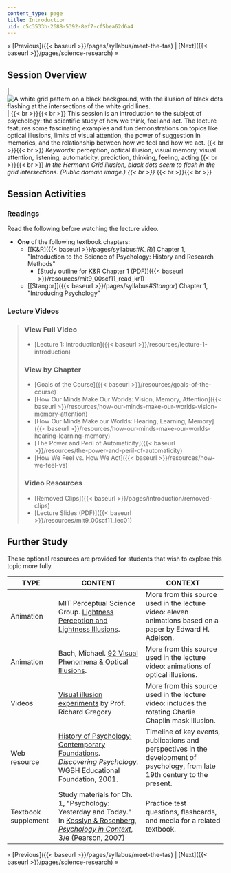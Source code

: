 ```yaml
---
content_type: page
title: Introduction
uid: c5c3533b-2688-5392-8ef7-cf5bea62d6a4
---
```


« [Previous]({{< baseurl >}}/pages/syllabus/meet-the-tas) | [Next]({{< baseurl >}}/pages/science-research) »

Session Overview
----------------

| ![A white grid pattern on a black background, with the illusion of black dots flashing at the intersections of the white grid lines.](BASEURL_PLACEHOLDER/resources/lec01_chp) |  {{< br >}}{{< br >}} This session is an introduction to the subject of psychology: the scientific study of how we think, feel and act. The lecture features some fascinating examples and fun demonstrations on topics like optical illusions, limits of visual attention, the power of suggestion in memories, and the relationship between how we feel and how we act. {{< br >}}{{< br >}} _Keywords:_ perception, optical illusion, visual memory, visual attention, listening, automaticity, prediction, thinking, feeling, acting {{< br >}}{{< br >}} _In the Hermann Grid illusion, black dots seem to flash in the grid intersections. (Public domain image.)  {{< br >}}_ {{< br >}}{{< br >}}  

Session Activities
------------------

### Readings

Read the following before watching the lecture video.

*   **One** of the following textbook chapters:
    *   \[[K&R]({{< baseurl >}}/pages/syllabus#_K_R_)\] Chapter 1, "Introduction to the Science of Psychology: History and Research Methods"
        *   [Study outline for K&R Chapter 1 (PDF)]({{< baseurl >}}/resources/mit9_00scf11_read_kr1)
    *   [\[Stangor\]]({{< baseurl >}}/pages/syllabus#_Stangor_) Chapter 1, "Introducing Psychology"

### Lecture Videos

> ### View Full Video
> 
> *   [Lecture 1: Introduction]({{< baseurl >}}/resources/lecture-1-introduction)
> 
> ### View by Chapter
> 
> *   [Goals of the Course]({{< baseurl >}}/resources/goals-of-the-course)
> *   [How Our Minds Make Our Worlds: Vision, Memory, Attention]({{< baseurl >}}/resources/how-our-minds-make-our-worlds-vision-memory-attention)
> *   [How Our Minds Make our Worlds: Hearing, Learning, Memory]({{< baseurl >}}/resources/how-our-minds-make-our-worlds-hearing-learning-memory)
> *   [The Power and Peril of Automaticity]({{< baseurl >}}/resources/the-power-and-peril-of-automaticity)
> *   [How We Feel vs. How We Act]({{< baseurl >}}/resources/how-we-feel-vs)
> 
> ### Video Resources
> 
> *   [Removed Clips]({{< baseurl >}}/pages/introduction/removed-clips)
> *   [Lecture Slides (PDF)]({{< baseurl >}}/resources/mit9_00scf11_lec01)

Further Study
-------------

These optional resources are provided for students that wish to explore this topic more fully.

| TYPE | CONTENT | CONTEXT |
| --- | --- | --- |
| Animation | MIT Perceptual Science Group. [Lightness Perception and Lightness Illusions](http://persci.mit.edu/gallery/lightness_illusions). | More from this source used in the lecture video: eleven animations based on a paper by Edward H. Adelson. |
| Animation | Bach, Michael. [92 Visual Phenomena & Optical Illusions](http://www.michaelbach.de/ot/index.html). | More from this source used in the lecture video: animations of optical illusions. |
| Videos | [Visual illusion experiments](http://www.richardgregory.org/experiments/) by Prof. Richard Gregory | More from this source used in the lecture video: includes the rotating Charlie Chaplin mask illusion. |
| Web resource | [History of Psychology: Contemporary Foundations](https://www.learner.org/series/discovering-psychology/explorations/history-of-psychology-contemporary-foundations/). _Discovering Psychology._ WGBH Educational Foundation, 2001. | Timeline of key events, publications and perspectives in the development of psychology, from late 19th century to the present. |
| Textbook supplement | Study materials for Ch. 1, "Psychology: Yesterday and Today." In [Kosslyn & Rosenberg, _Psychology in Context_, 3/e](http://www.pearsonhighered.com/educator/product/Fundamentals-of-Psychology-in-Context/9780205507573.page) (Pearson, 2007) | Practice test questions, flashcards, and media for a related textbook. 

« [Previous]({{< baseurl >}}/pages/syllabus/meet-the-tas) | [Next]({{< baseurl >}}/pages/science-research) »